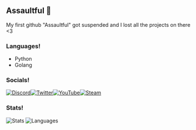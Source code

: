 ## Assaultful 👻
My first github "Assaultful" got suspended and I lost all the projects on there <3

### Languages!
- Python
- Golang

### Socials!
[![Discord](https://img.shields.io/badge/Discord%20-%237289DA.svg?&style=for-the-badge&logo=discord&logoColor=white)](https://discordapp.com/users/818079744338690080)[![Twitter](https://img.shields.io/badge/Twitter%20-%231DA1F2.svg?&style=for-the-badge&logo=Twitter&logoColor=white)](https://twitter.com/assaultful)[![YouTube](https://img.shields.io/badge/youtube%20-%23E4405F.svg?&style=for-the-badge&logo=Youtube&logoColor=white)](https://www.youtube.com/c/assaultful)[![Steam](https://img.shields.io/badge/steam%20-%23000000.svg?&style=for-the-badge&logo=steam&logoColor=white)](https://steamcommunity.com/id/jinxonium/)

### Stats!
![Stats](https://github-readme-stats-eight-theta.vercel.app/api?username=assaultfulgg&show_icons=true&theme=dark&include_all_commits=true&count_private=true)
![Languages](https://github-readme-stats.vercel.app/api/top-langs/?username=assaultfulgg&theme=dark&show_icons=true)
